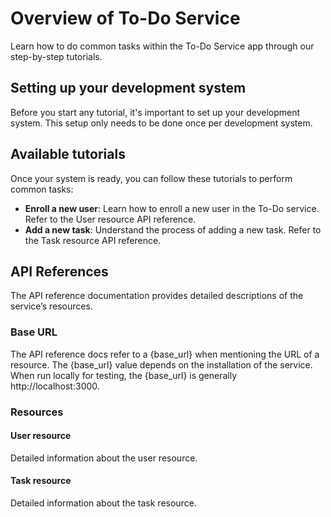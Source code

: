 # Overview of To-Do Service  
Learn how to do common tasks within the To-Do Service app through our step-by-step tutorials.

## Setting up your development system
Before you start any tutorial, it's important to set up your development system. This setup only needs to be done once per development system.

## Available tutorials
Once your system is ready, you can follow these tutorials to perform common tasks:

- **Enroll a new user**: Learn how to enroll a new user in the To-Do service. Refer to the User resource API reference. 
- **Add a new task**: Understand the process of adding a new task. Refer to the Task resource API reference.

## API References
The API reference documentation provides detailed descriptions of the service’s resources.

### Base URL
The API reference docs refer to a {base_url} when mentioning the URL of a resource. The {base_url} value depends on the installation of the service. When run locally for testing, the {base_url} is generally http://localhost:3000.

### Resources
#### User resource
Detailed information about the user resource.
#### Task resource
Detailed information about the task resource.
